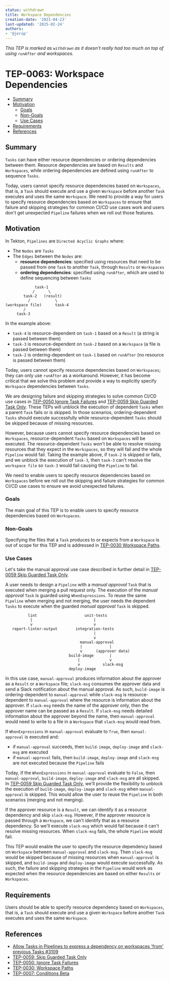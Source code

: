 ```yaml
---
status: withdrawn
title: Workspace Dependencies
creation-date: '2021-04-23'
last-updated: '2025-02-24'
authors:
- '@jerop'
---
```


*This TEP is marked as `withdrawn` as it doesn't really had too much on
top of using `runAfter` and workspaces.*

# TEP-0063: Workspace Dependencies

<!--
**Note:** When your TEP is complete, all of these comment blocks should be removed.

To get started with this template:

- [ ] **Fill out this file as best you can.**
  At minimum, you should fill in the "Summary", and "Motivation" sections.
  These should be easy if you've preflighted the idea of the TEP with the
  appropriate Working Group.
- [ ] **Create a PR for this TEP.**
  Assign it to people in the SIG that are sponsoring this process.
- [ ] **Merge early and iterate.**
  Avoid getting hung up on specific details and instead aim to get the goals of
  the TEP clarified and merged quickly.  The best way to do this is to just
  start with the high-level sections and fill out details incrementally in
  subsequent PRs.

Just because a TEP is merged does not mean it is complete or approved.  Any TEP
marked as a `proposed` is a working document and subject to change.  You can
denote sections that are under active debate as follows:

```
<<[UNRESOLVED optional short context or usernames ]>>
Stuff that is being argued.
<<[/UNRESOLVED]>>
```

When editing TEPS, aim for tightly-scoped, single-topic PRs to keep discussions
focused.  If you disagree with what is already in a document, open a new PR
with suggested changes.

If there are new details that belong in the TEP, edit the TEP.  Once a
feature has become "implemented", major changes should get new TEPs.

The canonical place for the latest set of instructions (and the likely source
of this file) is [here](/teps/NNNN-TEP-template/README.md).

-->

<!--
This is the title of your TEP.  Keep it short, simple, and descriptive.  A good
title can help communicate what the TEP is and should be considered as part of
any review.
-->

<!--
A table of contents is helpful for quickly jumping to sections of a TEP and for
highlighting any additional information provided beyond the standard TEP
template.

Ensure the TOC is wrapped with
  <code>&lt;!-- toc --&rt;&lt;!-- /toc --&rt;</code>
tags, and then generate with `hack/update-toc.sh`.
-->

<!-- toc -->
- [Summary](#summary)
- [Motivation](#motivation)
  - [Goals](#goals)
  - [Non-Goals](#non-goals)
  - [Use Cases](#use-cases)
- [Requirements](#requirements)
- [References](#references)
<!-- /toc -->

## Summary

<!--
This section is incredibly important for producing high quality user-focused
documentation such as release notes or a development roadmap.  It should be
possible to collect this information before implementation begins in order to
avoid requiring implementors to split their attention between writing release
notes and implementing the feature itself.

A good summary is probably at least a paragraph in length.

Both in this section and below, follow the guidelines of the [documentation
style guide]. In particular, wrap lines to a reasonable length, to make it
easier for reviewers to cite specific portions, and to minimize diff churn on
updates.

[documentation style guide]: https://github.com/kubernetes/community/blob/master/contributors/guide/style-guide.md
-->

`Tasks` can have either resource dependencies or ordering dependencies between them. Resource dependencies are based on 
`Results` and `Workspaces`, while ordering dependencies are defined using `runAfter` to sequence `Tasks`. 

Today, users cannot specify resource dependencies based on `Workspaces`, that is, a `Task` should execute and use a 
given `Workspace` before another `Task` executes and uses the same `Workspace`. We need to provide a way for users to 
specify resource dependencies based on `Workspaces` to ensure that failure and skipping strategies for common CI/CD 
use cases work and users don't get unexpected `Pipeline` failures when we roll out those features.

## Motivation

<!--
This section is for explicitly listing the motivation, goals and non-goals of
this TEP.  Describe why the change is important and the benefits to users.  The
motivation section can optionally provide links to [experience reports][] to
demonstrate the interest in a TEP within the wider Tekton community.

[experience reports]: https://github.com/golang/go/wiki/ExperienceReports
-->

In Tekton, `Pipelines` are `Directed Acyclic Graphs` where:
- The `Nodes` are `Tasks`
- The `Edges` between the `Nodes` are:
  - **resource dependencies**: specified using resources that need to be passed from one `Task` to another 
    `Task`, through `Results` or `Workspaces`
  - **ordering dependencies**: specified using `runAfter`, which are used to define sequencing between `Tasks`


```        
             task-1
            /      \
        task-2   (result)
          /           \
(workspace file)      task-4
        /           
     task-3
```

In the example above:
  - `task-4` is resource-dependent on `task-1` based on a `Result` (a string is passed between them)
  - `task-3` is resource-dependent on `task-2` based on a `Workspace` (a file is passed between them)
  - `task-2` is ordering-dependent on `task-1` based on `runAfter` (no resource is passed between them)

Today, users cannot specify resource dependencies based on `Workspaces`; they can only use `runAfter` as a workaround. 
However, it has become critical that we solve this problem and provide a way to explicitly specify `Workspace`
dependencies between `Tasks`. 

We are designing failure and skipping strategies to solve common CI/CD use cases in 
[TEP-0050 Ignore Task Failures](https://github.com/tektoncd/community/blob/main/teps/0050-ignore-task-failures.md) and 
[TEP-0059 Skip Guarded Task Only](https://github.com/tektoncd/community/blob/main/teps/0059-skip-guarded-task-only.md). 
These TEPs will unblock the execution of dependent `Tasks` when a parent `Task` fails or is skipped. In those scenarios, 
ordering-dependent `Tasks` should execute successfully while resource-dependent `Tasks` should be skipped because of
missing resources. 

However, because users cannot specify resource dependencies based on `Workspaces`, resource-dependent 
`Tasks` based on `Workspaces` will be executed. The resource-dependent `Tasks` won't be able to resolve missing 
resources that they expect in the `Workspaces`, so they will fail and the whole `Pipeline` would fail. Taking the 
example above, if `task-2` is skipped or fails, and we unblock the execution of `task-3`, then `task-3` can't resolve 
the `workspace file` so `task-3` would fail causing the `Pipeline` to fail. 

We need to enable users to specify resource dependencies based on `Workspaces` before we roll out the skipping and 
failure strategies for common CI/CD use cases to ensure we avoid unexpected failures.  

### Goals

<!--
List the specific goals of the TEP.  What is it trying to achieve?  How will we
know that this has succeeded?
-->

The main goal of this TEP is to enable users to specify resource dependencies based on `Workspaces`. 

### Non-Goals

<!--
What is out of scope for this TEP?  Listing non-goals helps to focus discussion
and make progress.
-->

Specifying the files that a `Task` produces to or expects from a `Workspace` is out of scope for this TEP and is 
addressed in [TEP-0030 Workspace Paths](https://github.com/tektoncd/community/blob/main/teps/0030-workspace-paths.md).

### Use Cases

<!--
Describe the concrete improvement specific groups of users will see if the
Motivations in this doc result in a fix or feature.

Consider both the user's role (are they a Task author? Catalog Task user?
Cluster Admin? etc...) and experience (what workflows or actions are enhanced
if this problem is solved?).
-->

Let's take the manual approval use case described in further detail in [TEP-0059 Skip Guarded Task Only](https://github.com/tektoncd/community/blob/main/teps/0059-skip-guarded-task-only.md).

A user needs to design a `Pipeline` with a _manual approval_ `Task` that is executed when merging a pull request only. 
The execution of the _manual approval_ `Task` is guarded using `WhenExpressions`. To reuse the same `Pipeline` when 
merging and not merging, the user needs the dependent `Tasks` to execute when the guarded _manual approval_ `Task` is 
skipped.

```
          lint                     unit-tests
           |                           |
           v                           v
   report-linter-output        integration-tests
                                       |
                                       v
                                 manual-approval
                                 |            |
                                 v      (approver data)
                            build-image       |
                                |             v
                                v          slack-msg
                            deploy-image
```

In this use case, `manual-approval` produces information about the approver as a `Result` or a `Workspace` file; 
`slack-msg` consumes the approver data and send a Slack notification about the manual approval. As such, `build-image` 
is ordering-dependent to `manual-approval` while `slack-msg` is resource-dependent to `manual-approval` where the 
resource is information about the approver. If `slack-msg` needs the name of the approver only, then the approver name 
can be passed as a `Result`. If `slack-msg` needs detailed information about the approver beyond the name, 
then `manual-approval` would need to write to a file in a `Workspace` that `slack-msg` would read from.

If `WhenExpressions` in `manual-approval` evaluate to `True`, then `manual-approval` is executed and:
- if `manual-approval` succeeds, then `build-image`, `deploy-image` and `slack-msg` are executed
- if `manual-approval` fails, then `build-image`, `deploy-image` and `slack-msg` are not executed because the `Pipeline` 
  fails

Today, if the `WhenExpressions` in `manual-approval` evaluate to `False`, then `manual-approval`, `build-image`, 
`deploy-image` and `slack-msg` are all skipped. In [TEP-0059 Skip Guarded Task Only](https://github.com/tektoncd/community/blob/main/teps/0059-skip-guarded-task-only.md), 
we'll provide the flexibility to unblock the execution of `build-image`, `deploy-image` and `slack-msg` when 
`manual-approval` is skipped. This would allow the user to reuse the `Pipeline` in both scenarios (merging and not merging).

If the approver resource is a `Result`, we can identify it as a resource dependency and skip `slack-msg`. However, if the 
approver resource is passed through a `Workspace`, we can't identify that as a resource dependency. So we'll execute 
`slack-msg` which would fail because it can't resolve missing resources. When `slack-msg` fails, the whole `Pipeline` 
would fail. 

This TEP would enable the user to specify the resource dependency based on `Workspace` between `manual-approval` and 
`slack-msg`. Then `slack-msg` would be skipped because of missing resources when `manual-approval` is skipped, and 
`build-image` and `deploy-image` would execute successfully. As such, the failure and skipping strategies in the 
`Pipeline` would work as expected when the resource dependencies are based on either `Results` or `Workspaces`. 

## Requirements

<!--
Describe constraints on the solution that must be met. Examples might include
performance characteristics that must be met, specific edge cases that must
be handled, or user scenarios that will be affected and must be accomodated.
-->

Users should be able to specify resource dependency based on `Workspaces`, that is, a `Task` should execute and use a 
given `Workspace` before another `Task` executes and uses the same `Workspace`. 

## References

<!--
Use this section to add links to GitHub issues, other TEPs, design docs in Tekton
shared drive, examples, etc. This is useful to refer back to any other related links
to get more details.
-->

- [Allow Tasks in Pipelines to express a dependency on workspaces 'from' previous Tasks #3109](https://github.com/tektoncd/pipeline/issues/3109)
- [TEP-0059: Skip Guarded Task Only](https://github.com/tektoncd/community/blob/main/teps/0059-skip-guarded-task-only.md)
- [TEP-0050: Ignore Task Failures](https://github.com/tektoncd/community/blob/main/teps/0050-ignore-task-failures.md)
- [TEP-0030: Workspace Paths](https://github.com/tektoncd/community/blob/main/teps/0030-workspace-paths.md)
- [TEP-0007: Conditions Beta](https://github.com/tektoncd/community/blob/main/teps/0007-conditions-beta.md)
 
